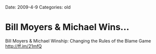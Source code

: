 Date: 2009-4-9
Categories: old

# Bill Moyers & Michael Wins...

Bill Moyers &amp; Michael Winship: Changing the Rules of the Blame Game <a href="http://ff.im/21mfQ" rel="nofollow">http://ff.im/21mfQ</a>

